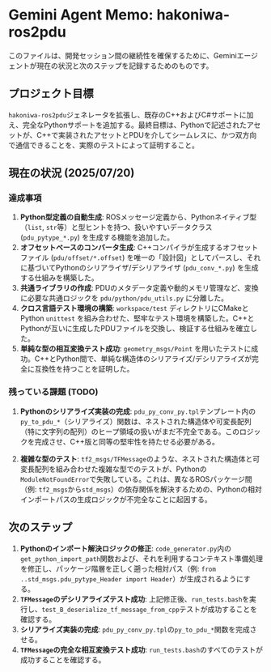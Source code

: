 # Gemini Agent Memo: hakoniwa-ros2pdu

このファイルは、開発セッション間の継続性を確保するために、Geminiエージェントが現在の状況と次のステップを記録するためのものです。

## プロジェクト目標

`hakoniwa-ros2pdu`ジェネレータを拡張し、既存のC++およびC#サポートに加え、完全なPythonサポートを追加する。最終目標は、Pythonで記述されたアセットが、C++で実装されたアセットとPDUを介してシームレスに、かつ双方向で通信できることを、実際のテストによって証明すること。

## 現在の状況 (2025/07/20)

### 達成事項

1.  **Python型定義の自動生成**: ROSメッセージ定義から、Pythonネイティブ型（`list`, `str`等）と型ヒントを持つ、扱いやすいデータクラス (`pdu_pytype_*.py`) を生成する機能を追加した。
2.  **オフセットベースのコンバータ生成**: C++コンパイラが生成するオフセットファイル (`pdu/offset/*.offset`) を唯一の「設計図」としてパースし、それに基づいてPythonのシリアライザ/デシリアライザ (`pdu_conv_*.py`) を生成する仕組みを構築した。
3.  **共通ライブラリの作成**: PDUのメタデータ定義や動的メモリ管理など、変換に必要な共通ロジックを `pdu/python/pdu_utils.py` に分離した。
4.  **クロス言語テスト環境の構築**: `workspace/test` ディレクトリにCMakeとPython `unittest` を組み合わせた、堅牢なテスト環境を構築した。C++とPythonが互いに生成したPDUファイルを交換し、検証する仕組みを確立した。
5.  **単純な型の相互変換テスト成功**: `geometry_msgs/Point` を用いたテストに成功。C++とPython間で、単純な構造体のシリアライズ/デシリアライズが完全に互換性を持つことを証明した。

### 残っている課題 (TODO)

1.  **Pythonのシリアライズ実装の完成**: `pdu_py_conv_py.tpl`テンプレート内の`py_to_pdu_*`（シリアライズ）関数は、ネストされた構造体や可変長配列（特に文字列の配列）のヒープ領域の扱いがまだ不完全である。このロジックを完成させ、C++版と同等の堅牢性を持たせる必要がある。

2.  **複雑な型のテスト**: `tf2_msgs/TFMessage`のような、ネストされた構造体と可変長配列を組み合わせた複雑な型でのテストが、Pythonの`ModuleNotFoundError`で失敗している。これは、異なるROSパッケージ間（例: `tf2_msgs`から`std_msgs`）の依存関係を解決するための、Pythonの相対インポートパスの生成ロジックが不完全なことに起因する。

## 次のステップ

1.  **Pythonのインポート解決ロジックの修正**: `code_generator.py`内の`get_python_import_path`関数および、それを利用するコンテキスト準備処理を修正し、パッケージ階層を正しく遡った相対パス（例: `from ..std_msgs.pdu_pytype_Header import Header`）が生成されるようにする。
2.  **`TFMessage`のデシリアライズテスト成功**: 上記修正後、`run_tests.bash`を実行し、`test_B_deserialize_tf_message_from_cpp`テストが成功することを確認する。
3.  **シリアライズ実装の完成**: `pdu_py_conv_py.tpl`の`py_to_pdu_*`関数を完成させる。
4.  **`TFMessage`の完全な相互変換テスト成功**: `run_tests.bash`のすべてのテストが成功することを確認する。
